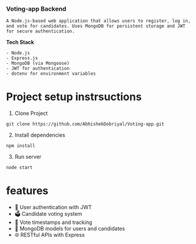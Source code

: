 ### Voting-app Backend

```
A Node.js-based web application that allows users to register, log in, and vote for candidates. Uses MongoDB for persistent storage and JWT for secure authentication.
```

**Tech Stack**
```
- Node.js
- Express.js
- MongoDB (via Mongoose)
- JWT for authentication
- dotenv for environment variables
```

# Project setup instrsuctions
1. Clone Project
```
git clone https://github.com/AbhishekDobriyal/Voting-app.git
```

2. Install dependencies
```
npm install
```

3. Run server
```
node start
```

# **features**
- 🔐 User authentication with JWT
- 🗳️ Candidate voting system
- 🧠 Vote timestamps and tracking
- 🧱 MongoDB models for users and candidates
- 🌐 RESTful APIs with Express


